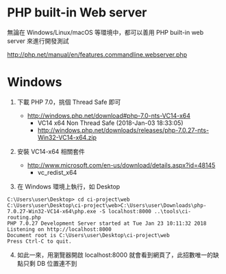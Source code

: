 # PHP built-in Web server #

無論在 Windows/Linux/macOS 等環境中，都可以善用 PHP built-in web server 來進行開發測試

http://php.net/manual/en/features.commandline.webserver.php

# Windows #

1. 下載 PHP 7.0，挑個 Thread Safe 即可
	- http://windows.php.net/download#php-7.0-nts-VC14-x64
		- VC14 x64 Non Thread Safe (2018-Jan-03 18:33:05)
		- http://windows.php.net/downloads/releases/php-7.0.27-nts-Win32-VC14-x64.zip

2. 安裝 VC14-x64 相關套件
	- http://www.microsoft.com/en-us/download/details.aspx?id=48145
		- vc_redist_x64

3. 在 Windows 環境上執行，如 Desktop

```
C:\Users\user\Desktop> cd ci-project\web
C:\Users\user\Desktop\ci-project\web>C:\Users\user\Downloads\php-7.0.27-Win32-VC14-x64\php.exe -S localhost:8000 ..\tools\ci-routing.php
PHP 7.0.27 Development Server started at Tue Jan 23 10:11:32 2018
Listening on http://localhost:8000
Document root is C:\Users\user\Desktop\ci-project\web
Press Ctrl-C to quit.
```

4. 如此一來，用瀏覽器開啟 localhost:8000 就會看到網頁了，此招數唯一的缺點只剩 DB 位置連不到
